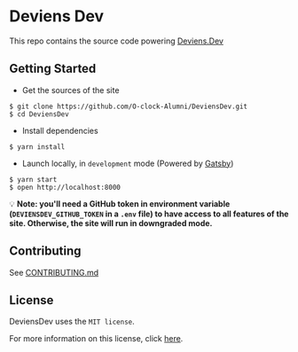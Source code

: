 # Deviens Dev

This repo contains the source code powering [Deviens.Dev](https://Deviens.Dev)

## Getting Started

- Get the sources of the site

```shell
$ git clone https://github.com/O-clock-Alumni/DeviensDev.git
$ cd DeviensDev
```

- Install dependencies

```shell
$ yarn install
```

- Launch locally, in `development` mode (Powered by [Gatsby](https://www.gatsbyjs.org/))

```shell
$ yarn start
$ open http://localhost:8000
```

💡 **Note: you'll need a GitHub token in environment variable (`DEVIENSDEV_GITHUB_TOKEN` in a `.env` file) to have access to all features of the site. Otherwise, the site will run in downgraded mode.**

## Contributing

See [CONTRIBUTING.md](./CONTRIBUTING.md)

## License

DeviensDev uses the `MIT license`.

For more information on this license, click [here](./LICENSE).
